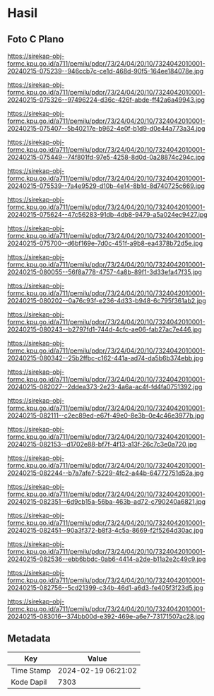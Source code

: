 # Hasil

## Foto C Plano

https://sirekap-obj-formc.kpu.go.id/a711/pemilu/pdpr/73/24/04/20/10/7324042010001-20240215-075239--946ccb7c-ce1d-468d-90f5-164ee184078e.jpg

https://sirekap-obj-formc.kpu.go.id/a711/pemilu/pdpr/73/24/04/20/10/7324042010001-20240215-075326--97496224-d36c-426f-abde-ff42a6a49943.jpg

https://sirekap-obj-formc.kpu.go.id/a711/pemilu/pdpr/73/24/04/20/10/7324042010001-20240215-075407--5b40217e-b962-4e0f-b1d9-d0e44a773a34.jpg

https://sirekap-obj-formc.kpu.go.id/a711/pemilu/pdpr/73/24/04/20/10/7324042010001-20240215-075449--74f801fd-97e5-4258-8d0d-0a28874c294c.jpg

https://sirekap-obj-formc.kpu.go.id/a711/pemilu/pdpr/73/24/04/20/10/7324042010001-20240215-075539--7a4e9529-d10b-4e14-8b1d-8d740725c669.jpg

https://sirekap-obj-formc.kpu.go.id/a711/pemilu/pdpr/73/24/04/20/10/7324042010001-20240215-075624--47c56283-91db-4db8-9479-a5a024ec9427.jpg

https://sirekap-obj-formc.kpu.go.id/a711/pemilu/pdpr/73/24/04/20/10/7324042010001-20240215-075700--d6bf169e-7d0c-451f-a9b8-ea4378b72d5e.jpg

https://sirekap-obj-formc.kpu.go.id/a711/pemilu/pdpr/73/24/04/20/10/7324042010001-20240215-080055--56f8a778-4757-4a8b-89f1-3d33efa47f35.jpg

https://sirekap-obj-formc.kpu.go.id/a711/pemilu/pdpr/73/24/04/20/10/7324042010001-20240215-080202--0a76c93f-e236-4d33-b948-6c795f361ab2.jpg

https://sirekap-obj-formc.kpu.go.id/a711/pemilu/pdpr/73/24/04/20/10/7324042010001-20240215-080243--b2797fd1-744d-4cfc-ae06-fab27ac7e446.jpg

https://sirekap-obj-formc.kpu.go.id/a711/pemilu/pdpr/73/24/04/20/10/7324042010001-20240215-080342--25b2ffbc-c162-441a-ad74-da5b6b374ebb.jpg

https://sirekap-obj-formc.kpu.go.id/a711/pemilu/pdpr/73/24/04/20/10/7324042010001-20240215-082027--2ddea373-2e23-4a6a-ac4f-fd4fa0751392.jpg

https://sirekap-obj-formc.kpu.go.id/a711/pemilu/pdpr/73/24/04/20/10/7324042010001-20240215-082111--c2ec89ed-e67f-49e0-8e3b-0e4c46e3977b.jpg

https://sirekap-obj-formc.kpu.go.id/a711/pemilu/pdpr/73/24/04/20/10/7324042010001-20240215-082153--d1702e88-bf7f-4f13-a13f-26c7c3e0a720.jpg

https://sirekap-obj-formc.kpu.go.id/a711/pemilu/pdpr/73/24/04/20/10/7324042010001-20240215-082244--b7a7afe7-5229-4fc2-a44b-64772751d52a.jpg

https://sirekap-obj-formc.kpu.go.id/a711/pemilu/pdpr/73/24/04/20/10/7324042010001-20240215-082351--6d9cb15a-56ba-463b-ad72-c790240a6821.jpg

https://sirekap-obj-formc.kpu.go.id/a711/pemilu/pdpr/73/24/04/20/10/7324042010001-20240215-082451--90a3f372-b8f3-4c5a-8669-f2f5264d30ac.jpg

https://sirekap-obj-formc.kpu.go.id/a711/pemilu/pdpr/73/24/04/20/10/7324042010001-20240215-082536--ebb6bbdc-0ab6-4414-a2de-b11a2e2c49c9.jpg

https://sirekap-obj-formc.kpu.go.id/a711/pemilu/pdpr/73/24/04/20/10/7324042010001-20240215-082756--5cd21399-c34b-46d1-a6d3-fe405f3f23d5.jpg

https://sirekap-obj-formc.kpu.go.id/a711/pemilu/pdpr/73/24/04/20/10/7324042010001-20240215-083016--374bb00d-e392-469e-a6e7-73171507ac28.jpg


## Metadata

| Key        | Value               |
| ---------- | ------------------- |
| Time Stamp | 2024-02-19 06:21:02 |
| Kode Dapil | 7303                |



